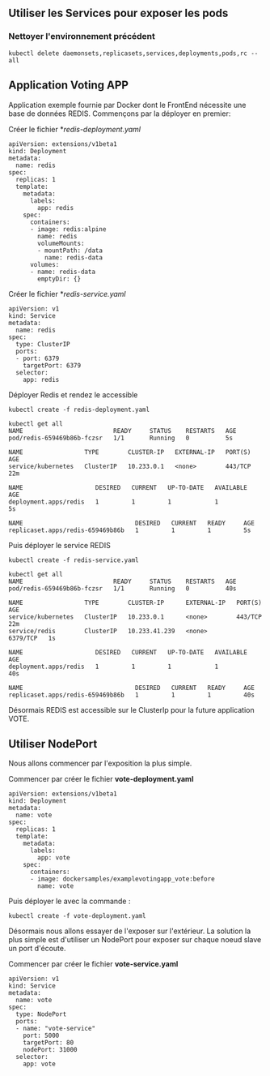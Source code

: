 ## Utiliser les Services pour exposer les pods

### Nettoyer l'environnement précédent

`kubectl delete daemonsets,replicasets,services,deployments,pods,rc --all`

## Application Voting APP

Application exemple fournie par Docker dont le FrontEnd nécessite une base de données REDIS.
Commençons par la déployer en premier:

Créer le fichier **redis-deployment.yaml*

```
apiVersion: extensions/v1beta1
kind: Deployment
metadata:
  name: redis
spec:
  replicas: 1
  template:
    metadata:
      labels:
        app: redis
    spec:
      containers:
      - image: redis:alpine
        name: redis
        volumeMounts:
        - mountPath: /data
          name: redis-data
      volumes:
      - name: redis-data
        emptyDir: {}
```

Créer le fichier **redis-service.yaml*

```
apiVersion: v1
kind: Service
metadata:
  name: redis
spec:
  type: ClusterIP
  ports:
  - port: 6379
    targetPort: 6379
  selector:
    app: redis
```

Déployer Redis et rendez le accessible

```
kubectl create -f redis-deployment.yaml

kubectl get all
NAME                         READY     STATUS    RESTARTS   AGE
pod/redis-659469b86b-fczsr   1/1       Running   0          5s

NAME                 TYPE        CLUSTER-IP   EXTERNAL-IP   PORT(S)   AGE
service/kubernetes   ClusterIP   10.233.0.1   <none>        443/TCP   22m

NAME                    DESIRED   CURRENT   UP-TO-DATE   AVAILABLE   AGE
deployment.apps/redis   1         1         1            1           5s

NAME                               DESIRED   CURRENT   READY     AGE
replicaset.apps/redis-659469b86b   1         1         1         5s

```

Puis déployer le service REDIS
```
kubectl create -f redis-service.yaml

kubectl get all
NAME                         READY     STATUS    RESTARTS   AGE
pod/redis-659469b86b-fczsr   1/1       Running   0          40s

NAME                 TYPE        CLUSTER-IP      EXTERNAL-IP   PORT(S)    AGE
service/kubernetes   ClusterIP   10.233.0.1      <none>        443/TCP    22m
service/redis        ClusterIP   10.233.41.239   <none>        6379/TCP   1s

NAME                    DESIRED   CURRENT   UP-TO-DATE   AVAILABLE   AGE
deployment.apps/redis   1         1         1            1           40s

NAME                               DESIRED   CURRENT   READY     AGE
replicaset.apps/redis-659469b86b   1         1         1         40s
```

Désormais REDIS est accessible sur le ClusterIp pour la future application VOTE.

## Utiliser NodePort

Nous allons commencer par l'exposition la plus simple.

Commencer par créer le fichier **vote-deployment.yaml**

```
apiVersion: extensions/v1beta1
kind: Deployment
metadata:
  name: vote
spec:
  replicas: 1
  template:
    metadata:
      labels:
        app: vote
    spec:
      containers:
      - image: dockersamples/examplevotingapp_vote:before
        name: vote
```

Puis déployer le avec la commande :

```
kubectl create -f vote-deployment.yaml
```

Désormais nous allons essayer de l'exposer sur l'extérieur. La solution la plus simple est d'utiliser un NodePort pour exposer sur chaque noeud slave un port d'écoute.

Commencer par créer le fichier **vote-service.yaml**

```
apiVersion: v1
kind: Service
metadata:
  name: vote
spec:
  type: NodePort
  ports:
  - name: "vote-service"
    port: 5000
    targetPort: 80
    nodePort: 31000
  selector:
    app: vote
```











